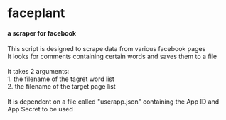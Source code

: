 <!DOCTYPE html>
<html>
<body>

<h1>faceplant</h1>
<h4>a scraper for facebook</h4>

<p>
This script is designed to scrape data from various facebook pages<br />
It looks for comments containing certain words and saves them to a file<br />
<br />
It takes 2 arguments:<br />
    1. the filename of the tagret word list<br />
    2. the filename of the target page list<br />
<br />
It is dependent on a file called "userapp.json" containing the App ID and App Secret to be used<br />
</p>

</body>
</html>
